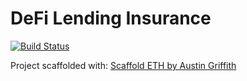 # DeFi Lending Insurance

[![Build Status](https://travis-ci.org/chainlink-hackathon2021-insurance/DeFi-Lending-Insurance.svg?branch=main)](https://travis-ci.org/chainlink-hackathon2021-insurance/DeFi-Lending-Insurance)


Project scaffolded with: [Scaffold ETH by Austin Griffith](https://github.com/austintgriffith/scaffold-eth)

